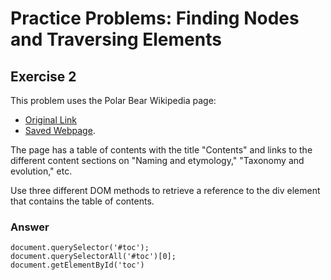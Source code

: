 # Practice Problems: Finding Nodes and Traversing Elements

## Exercise 2

This problem uses the Polar Bear Wikipedia page:
  * [Original Link](https://en.wikipedia.org/wiki/Polar_bear)
  * [Saved Webpage](https://d3905n0khyu9wc.cloudfront.net/the_dom/polar_bear_wiki.html).

The page has a table of contents with the title "Contents" and links to the different content sections on "Naming and etymology," "Taxonomy and evolution," etc.

Use three different DOM methods to retrieve a reference to the div element that contains the table of contents.

### Answer

```
document.querySelector('#toc');
document.querySelectorAll('#toc')[0];
document.getElementById('toc')
```
